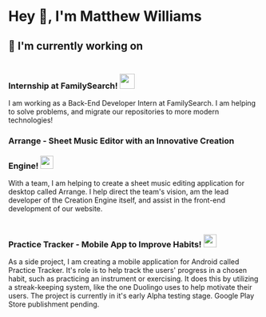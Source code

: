 # Hey 👋, I'm Matthew Williams

## 🔭 I'm currently working on

### Internship at FamilySearch!  <img src="https://github.com/Matthew-w56/matthew-w56/assets/26423158/8a6b47a9-643b-4ed2-b844-3db27c47fb0e" width="30px" style="margin-top: 20px" />

I am working as a Back-End Developer Intern at FamilySearch.  I am helping to solve problems, and migrate our repositories to more modern technologies!

### Arrange - Sheet Music Editor with an Innovative Creation Engine!  <img src="https://github.com/Matthew-w56/matthew-w56/assets/26423158/4048c9b6-cd2c-4b9a-add0-561eda20ff53" width="26px" style="margin-top: 20px" />

With a team, I am helping to create a sheet music editing application for desktop called Arrange.  I help direct the team's vision, am the lead developer of the Creation Engine itself, and assist in the front-end development of our website.

### Practice Tracker - Mobile App to Improve Habits!  <img src="https://github.com/Matthew-w56/matthew-w56/assets/26423158/9f94b4d4-8d70-4fd4-8474-a62bc3837908" width="26px" style="margin-top: 20px" />

As a side project, I am creating a mobile application for Android called Practice Tracker.  It's role is to help track the users' progress in a chosen habit, such as practicing an instrument or exercising.  It does this by utilizing a streak-keeping system, like the one Duolingo uses to help motivate their users.  The project is currently in it's early Alpha testing stage.  Google Play Store publishment pending.

## 
<!--
**Matthew-w56/matthew-w56** is a ✨ _special_ ✨ repository because its `README.md` (this file) appears on your GitHub profile.

Here are some ideas to get you started:

- 🔭 I’m currently working on ...
- 🌱 I’m currently learning ...
- 👯 I’m looking to collaborate on ...
- 🤔 I’m looking for help with ...
- 💬 Ask me about ...
- 📫 How to reach me: ...
- 😄 Pronouns: ...
- ⚡ Fun fact: ...
-->
